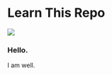 # Learn This Repo


<img src = "https://img.shields.io/badge/learnthisrepo-333333?link=app.getonboardai.com%2Frepo%2F">


### Hello. 

I am well. 